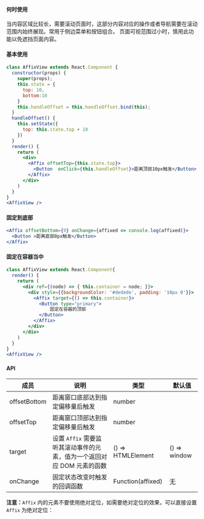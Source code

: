 
####  **何时使用**

当内容区域比较长，需要滚动页面时，这部分内容对应的操作或者导航需要在滚动范围内始终展现。常用于侧边菜单和按钮组合。
页面可视范围过小时，慎用此功能以免遮挡页面内容。

#### **基本使用**
```jsx
class AffixView extends React.Component {
  constructor(props) {
    super(props);
    this.state = {
      top: 10,
      bottom:10
    }
    this.handleOffset = this.handleOffset.bind(this);
  }
  handleOffset() {
    this.setState({
      top: this.state.top + 10
    })
  }
  render() {
    return (
      <div>
        <Affix offsetTop={this.state.top}>
          <Button  onClick={this.handleOffset}>距离顶部10px触发</Button>
        </Affix>
      </div>
    )
  }
}
<AffixView />
```
#### **固定到底部**
```jsx
<Affix offsetBottom={0} onChange={affixed => console.log(affixed)}>
  <Button >距离底部0px触发</Button>
</Affix>
```


#### **固定在容器当中**
```jsx
class AffixView extends React.Component{
  render() {
    return (
      <div ref={(node) => { this.container = node; }}>
        <div style={{backgroundColor: '#dedede', padding: '10px 0'}}>
          <Affix target={() => this.container}>
            <Button type="primary">
                固定在容器的顶部
            </Button>
          </Affix>
        </div>
      </div>
    )
  }
}
<AffixView />
```
#### **API**

| 成员 | 说明 | 类型 | 默认值 |
| --- | --- | --- | --- |
| offsetBottom | 距离窗口底部达到指定偏移量后触发 | number |  |
| offsetTop | 距离窗口顶部达到指定偏移量后触发 | number |  |
| target | 设置 `Affix` 需要监听其滚动事件的元素，值为一个返回对应 DOM 元素的函数 | () => HTMLElement | () => window |
| onChange | 固定状态改变时触发的回调函数 | Function(affixed) | 无 |

**注意：**`Affix` 内的元素不要使用绝对定位，如需要绝对定位的效果，可以直接设置 `Affix` 为绝对定位：


